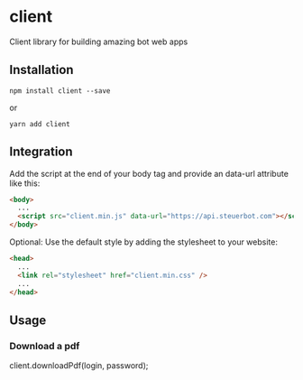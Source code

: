 # client

Client library for building amazing bot web apps

## Installation

```
npm install client --save
```

or

```
yarn add client
```

## Integration

Add the script at the end of your body tag and provide an data-url attribute like this:

```html
<body>
  ...
  <script src="client.min.js" data-url="https://api.steuerbot.com"></script>
</body>
```

Optional: Use the default style by adding the stylesheet to your website:

```html
<head>
  ...
  <link rel="stylesheet" href="client.min.css" />
  ...
</head>
```

## Usage

### Download a pdf

client.downloadPdf(login, password);
